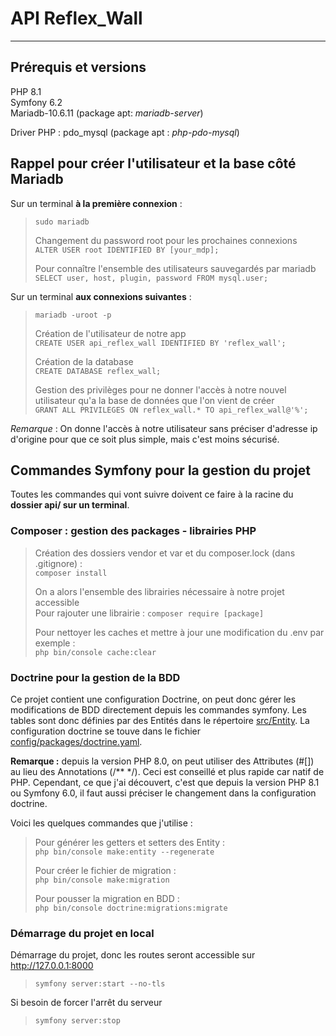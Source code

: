 # API Reflex_Wall

----

## Prérequis et versions 

PHP 8.1		
Symfony 6.2	    
Mariadb-10.6.11 (package apt: _mariadb-server_)	

Driver PHP : pdo_mysql (package apt : _php-pdo-mysql_)	

## Rappel pour créer l'utilisateur et la base côté Mariadb

Sur un terminal **à la première connexion** : 
> `sudo mariadb`    
> 
> Changement du password root pour les prochaines connexions    	
> `ALTER USER root IDENTIFIED BY [your_mdp];`
> 
> Pour connaître l'ensemble des utilisateurs sauvegardés par mariadb 		
> `SELECT user, host, plugin, password FROM mysql.user;`

Sur un terminal **aux connexions suivantes** : 
> `mariadb -uroot -p` 
> 
> Création de l'utilisateur de notre app 	
> `CREATE USER api_reflex_wall IDENTIFIED BY 'reflex_wall';	`
> 
> Création de la database	    
> `CREATE DATABASE reflex_wall;`
> 
> Gestion des privilèges pour ne donner l'accès à notre nouvel utilisateur qu'a la base de données que l'on vient de créer 		
> `GRANT ALL PRIVILEGES ON reflex_wall.* TO api_reflex_wall@'%';`		

*Remarque* : On donne l'accès à notre utilisateur sans préciser d'adresse ip d'origine pour que ce soit plus simple, mais c'est moins sécurisé.


## Commandes Symfony pour la gestion du projet

Toutes les commandes qui vont suivre doivent ce faire à la racine du **dossier api/ sur un terminal**.

### Composer : gestion des packages - librairies PHP 

> Création des dossiers vendor et var et du composer.lock (dans .gitignore) :   
> `composer install`    
>  
> On a alors l'ensemble des librairies nécessaire à notre projet accessible     
> Pour rajouter une librairie : `composer require [package]`
> 
> Pour nettoyer les caches et mettre à jour une modification du .env par exemple :      
> `php bin/console cache:clear`

### Doctrine pour la gestion de la BDD

Ce projet contient une configuration Doctrine, on peut donc gérer les modifications de BDD directement depuis les commandes symfony. Les tables sont donc définies par des Entités dans le répertoire [src/Entity](src/Entity). La configuration doctrine se touve dans le fichier [config/packages/doctrine.yaml](config/packages/doctrine.yaml).  

**Remarque :** depuis la version PHP 8.0, on peut utiliser des Attributes (#[]) au lieu des Annotations (/** */). Ceci est conseillé et plus rapide car natif de PHP. Cependant, ce que j'ai découvert, c'est que depuis la version PHP 8.1 ou Symfony 6.0, il faut aussi préciser le changement dans la configuration doctrine. 

Voici les quelques commandes que j'utilise : 
> Pour générer les getters et setters des Entity :  
> `php bin/console make:entity --regenerate`
> 
> Pour créer le fichier de migration :  
> `php bin/console make:migration` 
> 
> Pour pousser la migration en BDD :    
> `php bin/console doctrine:migrations:migrate`

### Démarrage du projet en local 

Démarrage du projet, donc les routes seront accessible sur http://127.0.0.1:8000 
> `symfony server:start --no-tls`   

Si besoin de forcer l'arrêt du serveur  
> `symfony server:stop`
